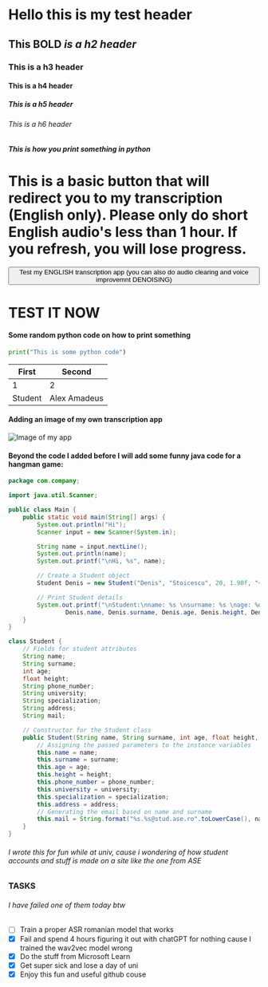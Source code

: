# Hello this is my test header

## This __BOLD__ *is a h2 header*

### This is a h3 header

#### This is a h4 header

##### This is a h5 header

###### This is a h6 header

##### This is how you print something in python


# This is a basic button that will redirect you to my transcription (English only). Please only do short English audio's less than 1 hour. If you refresh, you will lose progress.

<a href="https://7b76-2a02-2f09-d20e-6200-dd51-ebe4-274e-9871.ngrok-free.app/">
  <button>Test my ENGLISH transcription app (you can also do audio clearing and voice improvemnt DENOISING)</button>
</a>

# TEST IT NOW

#### Some random python code on how to print something

```python
print("This is some python code")

```
First|Second
-|-
1|2
Student|Alex Amadeus


#### Adding an image of my own transcription app

![Image of my app](https://cdn.discordapp.com/attachments/665903443998932992/1298737404584267867/image.png?ex=671aa6f6&is=67195576&hm=b276d9d015104491d46caf846d502415237be9507f7bec5f6a22bb29837bba83&)


#### Beyond the code I added before I will add some funny java code for a hangman game:

```java
package com.company;

import java.util.Scanner;

public class Main {
    public static void main(String[] args) {
        System.out.println("Hi");
        Scanner input = new Scanner(System.in);

        String name = input.nextLine();
        System.out.println(name);
        System.out.printf("\nHi, %s", name);

        // Create a Student object
        Student Denis = new Student("Denis", "Stoicescu", 20, 1.90f, "+40762523091", "ASE", "Economic Informatics", "Bucharest");

        // Print Student details
        System.out.printf("\nStudent:\nname: %s \nsurname: %s \nage: %d \nheight: %.2f \nphone number: %s \nuniversity: %s \nspecialization: %s \naddress: %s \nmail: %s",
                Denis.name, Denis.surname, Denis.age, Denis.height, Denis.phone_number, Denis.university, Denis.specialization, Denis.address, Denis.mail);
    }
}

class Student {
    // Fields for student attributes
    String name;
    String surname;
    int age;
    float height;
    String phone_number;
    String university;
    String specialization;
    String address;
    String mail;

    // Constructor for the Student class
    public Student(String name, String surname, int age, float height, String phone_number, String university, String specialization, String address) {
        // Assigning the passed parameters to the instance variables
        this.name = name;
        this.surname = surname;
        this.age = age;
        this.height = height;
        this.phone_number = phone_number;
        this.university = university;
        this.specialization = specialization;
        this.address = address;
        // Generating the email based on name and surname
        this.mail = String.format("%s.%s@stud.ase.ro".toLowerCase(), name.toLowerCase(), surname.toLowerCase());
    }
}
```
###### I wrote this for fun while at univ, cause i wondering of how student accounts and stuff is made on a site like the one from ASE



### TASKS
###### I have failed one of them today btw

- [ ] Train a proper ASR romanian model that works
- [X] Fail and spend 4 hours figuring it out with chatGPT for nothing cause I trained the wav2vec model wrong
- [X] Do the stuff from Microsoft Learn
- [X] Get super sick and lose a day of uni
- [X] Enjoy this fun and useful github couse 
